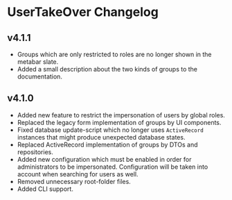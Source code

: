# UserTakeOver Changelog

## v4.1.1

- Groups which are only restricted to roles are no longer shown in the metabar slate.
- Added a small description about the two kinds of groups to the documentation.

## v4.1.0

- Added new feature to restrict the impersonation of users by global roles.
- Replaced the legacy form implementation of groups by UI components.
- Fixed database update-script which no longer uses `ActiveRecord` instances that might produce unexpected database
  states.
- Replaced ActiveRecord implementation of groups by DTOs and repositories.
- Added new configuration which must be enabled in order for administrators to be impersonated. Configuration will be
  taken into account when searching for users as well.
- Removed unnecessary root-folder files.
- Added CLI support.
